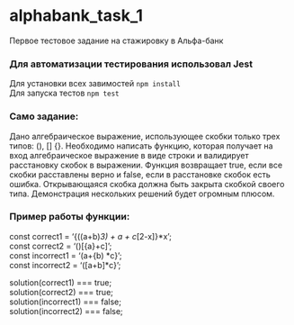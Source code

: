 # alphabank_task_1
Первое тестовое задание на стажировку в Альфа-банк

### Для автоматизации тестирования использовал Jest <br>
Для установки всех завимостей `npm install` <br>
Для запуска тестов `npm test`

### Само задание: <br>
Дано алгебраическое выражение, использующее скобки только трех типов: (), [] {}. 
Необходимо написать функцию, которая получает на вход алгебраическое выражение в виде строки и валидирует расстановку скобок в выражении. 
Функция возвращает true, если все скобки расставлены верно и false, если в расстановке скобок есть ошибка. 
Открывающаяся скобка должна быть закрыта скобкой своего типа. 
Демонстрация нескольких решений будет огромным плюсом.

### Пример работы функции: <br>
const correct1 = ‘{((a+b)*3) + a + c*[2-x]}*x’; <br>
const correct2 = ‘()[{a}+c]’; <br>
const incorrect1 = ‘(a+{b) *c}’; <br>
const incorrect2 = ‘([a+b]*c}’; <br>

solution(correct1) === true;  <br>
solution(correct2) === true;  <br>
solution(incorrect1) === false;  <br>
solution(incorrect2) === false; <br>
